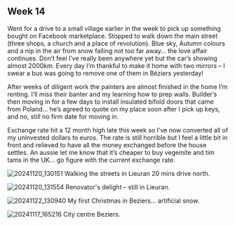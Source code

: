 ## Week 14

Went for a drive to a small village earlier in the week to pick up something bought on Facebook marketplace. Stopped to walk down the main street (three shops, a church and a place of revolution). Blue sky, Autumn colours and a nip in the air from snow falling not too far away… the love affair continues. Don’t feel I’ve really been anywhere yet but the car’s showing almost 2000km. Every day I’m thankful to make it home with two mirrors – I swear a bus was going to remove one of them in Béziers yesterday!

After weeks of diligent work the painters are almost finished in the home I’m renting. I’ll miss their banter and my learning how to prep walls. Builder’s then moving in for a few days to install insulated bifold doors that came from Poland… he’s agreed to quote on my place soon after I pick up keys, and no, still no firm date for moving in.

Exchange rate hit a 12 month high late this week so I’ve now converted all of my uninvested dollars to euros. The rate is still horrible but I feel a little bit in front and relieved to have all the money exchanged before the house settles. An aussie let me know that it’s cheaper to buy vegemite and tim tams in the UK… go figure with the current exchange rate.

![20241120_130151](https://github.com/user-attachments/assets/09fa27b6-d8b8-44c3-9797-dd032a686940)
Walking the streets in Lieuran 20 mins drive north.

![20241120_131554](https://github.com/user-attachments/assets/ed12c59c-cd15-469a-ba69-e2e04b6c1103)
Renovator's delight – still in Lieuran.

![20241122_130940](https://github.com/user-attachments/assets/1e7599b7-ce70-49c4-9a72-50761f62c26a)
My first Christmas in Beziers... artificial snow.

![20241117_165216](https://github.com/user-attachments/assets/16b0eca9-bbd1-4955-b4b4-b1d0722a290d)
City centre Beziers.

